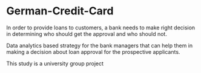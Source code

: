 # German-Credit-Card

In order to provide loans to customers, a bank needs to make right decision in determining who should get the approval and who should not. 

Data analytics based strategy for the bank managers that can help them in making a decision about loan approval for the prospective applicants.

This study is a university group project 
